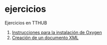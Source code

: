 # ejercicios
Ejercicios en TTHUB

1. [Instrucciones para la instalación de Oxygen](https://tthub-repo.github.io/ejercicios/1.Instrucciones-instalacion-oXygen)
2. [Creación de un documento XML](https://tthub-repo.github.io/ejercicios/2.Creacion-doc-xml)
